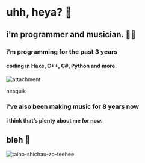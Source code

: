 # uhh, heya? 👋
## i'm programmer and musician. 😶‍🌫️

### i'm programming for the past 3 years

#### coding in **Haxe**, **C++**, **C#**, **Python** and more.


![attachment](https://github.com/user-attachments/assets/24c78a2e-2249-4e44-a4a0-4f47fba4936a)

nesquik

### i've also been making music for 8 years now
#### i think that’s plenty about me for now.

## bleh 🤗
![taiho-shichau-zo-teehee](https://github.com/user-attachments/assets/7c53e2e9-25fc-4dfe-9bc0-04e9721904c4)
